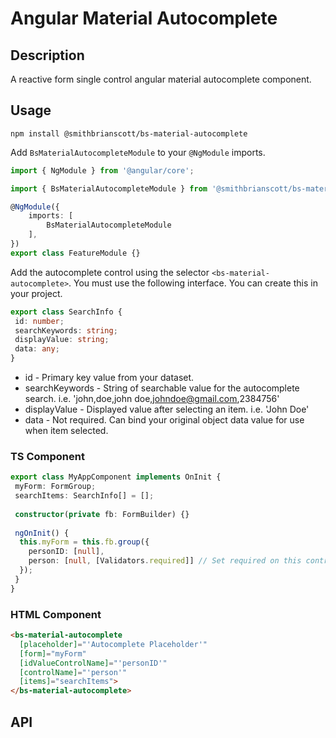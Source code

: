 # Angular Material Autocomplete

## Description

A reactive form single control angular material autocomplete component.

## Usage

```
npm install @smithbrianscott/bs-material-autocomplete
```

Add `BsMaterialAutocompleteModule` to your `@NgModule` imports.

```typescript
import { NgModule } from '@angular/core';

import { BsMaterialAutocompleteModule } from '@smithbrianscott/bs-material-autocomplete';

@NgModule({
    imports: [ 
        BsMaterialAutocompleteModule
    ],
})
export class FeatureModule {}
```

Add the autocomplete control using the selector `<bs-material-autocomplete>`.
You must use the following interface. You can create this in your project.
```typescript
export class SearchInfo {
 id: number;
 searchKeywords: string;
 displayValue: string;
 data: any;
}
```
- id - Primary key value from your dataset.
- searchKeywords - String of searchable value for the autocomplete search. i.e. 'john,doe,john doe,johndoe@gmail.com,2384756'
- displayValue - Displayed value after selecting an item. i.e. 'John Doe'
- data - Not required. Can bind your original object data value for use when item selected.

### TS Component
```typescript
export class MyAppComponent implements OnInit {
 myForm: FormGroup;
 searchItems: SearchInfo[] = [];
 
 constructor(private fb: FormBuilder) {}
 
 ngOnInit() {
  this.myForm = this.fb.group({
    personID: [null],
    person: [null, [Validators.required]] // Set required on this control if required
  });
 }
}
```
### HTML Component
```html
<bs-material-autocomplete
  [placeholder]="'Autocomplete Placeholder'"
  [form]="myForm"
  [idValueControlName]="'personID'"
  [controlName]="'person'"
  [items]="searchItems">
</bs-material-autocomplete>
```

## API

